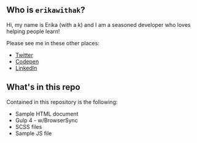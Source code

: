 ## Who is `erikawithak`?

Hi, my name is Erika (with a k) and I am a seasoned developer who loves helping people learn!

Please see me in these other places:

* [Twitter](http://www.twitter.com/erikawithakdc)
* [Codepen](http://codepen.io/erikawithak)
* [LinkedIn](http://www.linkedin/in/erikawithak)

## What's in this repo

Contained in this repository is the following:

* Sample HTML document
* Gulp 4 - w/BrowserSync
* SCSS files
* Sample JS file


